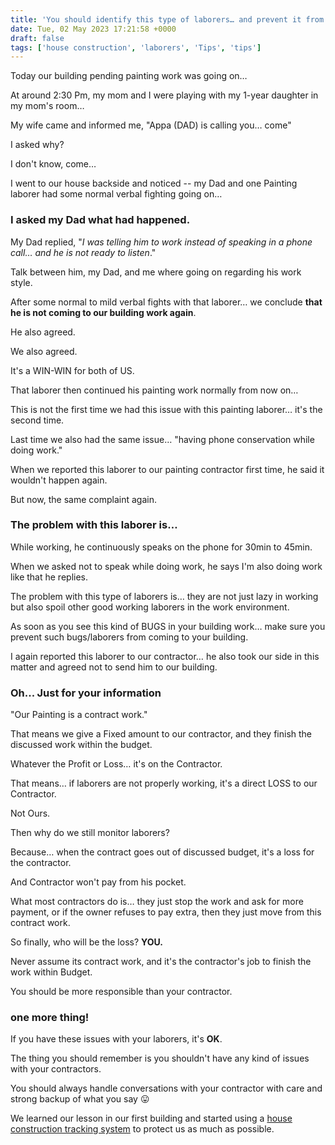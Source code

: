 ```yaml
---
title: 'You should identify this type of laborers… and prevent it from coming again'
date: Tue, 02 May 2023 17:21:58 +0000
draft: false
tags: ['house construction', 'laborers', 'Tips', 'tips']
---
```


Today our building pending painting work was going on…

At around 2:30 Pm, my mom and I were playing with my 1-year daughter in my mom's room…

My wife came and informed me, "Appa (DAD) is calling you… come"

I asked why?

I don't know, come…

I went to our house backside and noticed -- my Dad and one Painting laborer had some normal verbal fighting going on…

### I asked my Dad what had happened.

My Dad replied, "_I was telling him to work instead of speaking in a phone call… and he is not ready to listen_."

Talk between him, my Dad, and me where going on regarding his work style.

After some normal to mild verbal fights with that laborer… we conclude **that he is not coming to our building work again**.

He also agreed.

We also agreed.

It's a WIN-WIN for both of US.

That laborer then continued his painting work normally from now on…

This is not the first time we had this issue with this painting laborer… it's the second time.

Last time we also had the same issue… "having phone conservation while doing work."

When we reported this laborer to our painting contractor first time, he said it wouldn't happen again.

But now, the same complaint again.

### The problem with this laborer is…

While working, he continuously speaks on the phone for 30min to 45min.

When we asked not to speak while doing work, he says I'm also doing work like that he replies.

The problem with this type of laborers is… they are not just lazy in working but also spoil other good working laborers in the work environment.

As soon as you see this kind of BUGS in your building work… make sure you prevent such bugs/laborers from coming to your building.

I again reported this laborer to our contractor… he also took our side in this matter and agreed not to send him to our building.

### Oh... Just for your information   
"Our Painting is a contract work."

That means we give a Fixed amount to our contractor, and they finish the discussed work within the budget. 

Whatever the Profit or Loss… it's on the Contractor.

That means… if laborers are not properly working, it's a direct LOSS to our Contractor. 

Not Ours.

Then why do we still monitor laborers?

Because… when the contract goes out of discussed budget, it's a loss for the contractor. 

And Contractor won't pay from his pocket. 

What most contractors do is… they just stop the work and ask for more payment, or if the owner refuses to pay extra, then they just move from this contract work. 

So finally, who will be the loss? **YOU.** 

Never assume its contract work, and it's the contractor's job to finish the work within Budget. 

You should be more responsible than your contractor. 

### one more thing!

If you have these issues with your laborers, it's **OK**. 

The thing you should remember is you shouldn't have any kind of issues with your contractors. 

You should always handle conversations with your contractor with care and strong backup of what you say 😛

We learned our lesson in our first building and started using a [house construction tracking system](https://houseconstructionguide.com/house-construction-tracking-system/) to protect us as much as possible.